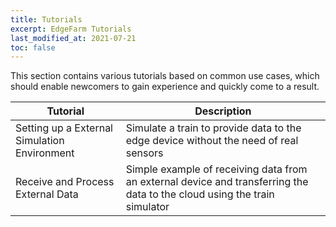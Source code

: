 ```yaml
---
title: Tutorials
excerpt: EdgeFarm Tutorials
last_modified_at: 2021-07-21
toc: false
---
```


This section contains various tutorials based on common use cases, which should enable newcomers to gain experience and quickly come to a result.

| Tutorial                                     | Description                                                                                                               |
| -------------------------------------------- | ------------------------------------------------------------------------------------------------------------------------- |
| Setting up a External Simulation Environment | Simulate a train to provide data to the edge device without the need of real sensors                                      |
| Receive and Process External Data            | Simple example of receiving data from an external device and transferring the data to the cloud using the train simulator |
